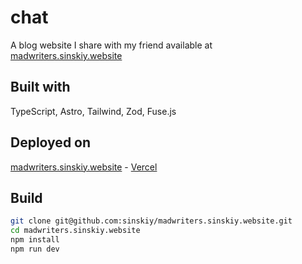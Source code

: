 # chat

A blog website I share with my friend available at [madwriters.sinskiy.website](https://madwriters.sinskiy.website/)

## Built with

TypeScript, Astro, Tailwind, Zod, Fuse.js

## Deployed on

[madwriters.sinskiy.website](https://madwriters.sinskiy.website/) - [Vercel](https://vercel.com)

## Build

```bash
git clone git@github.com:sinskiy/madwriters.sinskiy.website.git
cd madwriters.sinskiy.website
npm install
npm run dev
```
